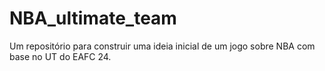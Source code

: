 # NBA_ultimate_team
Um repositório para construir uma ideia inicial de um jogo sobre NBA com base no UT do EAFC 24. 
